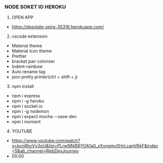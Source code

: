 ### NODE SOKET IO HEROKU

1. OPEN APP
- https://desolate-spire-35318.herokuapp.com/

2. vscode extension
- Material theme
- Material icon theme
- Prettier
- bracket pair colorizer
- Indent-rainbow
- Auto rename tag
- json pretty printer(ctrl + shift + j)

3. npm install
- npm i express
- npm i -g heroku
- npm i socket.io
- npm i -g nodemon
- npm i expect mocha --save-dev
- npm i moment

4. YOUTUBE
- https://www.youtube.com/watch?v=bcnRbcVy3pU&list=PLrwNNiB6YOA1a0_xXvogmvSHrLcanVKkF&index=5&ab_channel=WebDevJourney
- 00:00